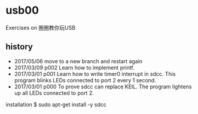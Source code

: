 # usb00
Exercises on 圈圈教你玩USB

## history
* 2017/05/06 move to a new branch and restart again
* 2017/03/09 p002
  Learn how to implement printf.
* 2017/03/01 p001
  Learn how to write timer0 interrupt in sdcc. This program blinks LEDs connected to port 2 every 1 second. 
* 2017/03/01 p000 
  To prove sdcc can replace KEIL. The program lightens up all LEDs connected to port 2.

installation
$ sudo apt-get install -y sdcc
